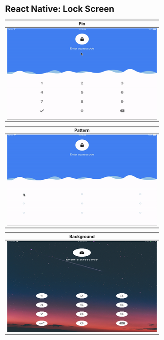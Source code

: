 
# React Native: Lock Screen

| **Pin** |
| ----------------- |
| <img src="./assets/hero1.gif" width="600" height="300" />                  |

| **Pattern** |
| ----------------- |
| <img src="./assets/hero2.gif" width="600" height="300" />                  |

| **Background** |
| ----------------- |
| <img src="./assets/hero3.png" width="600" height="300" />                  |



